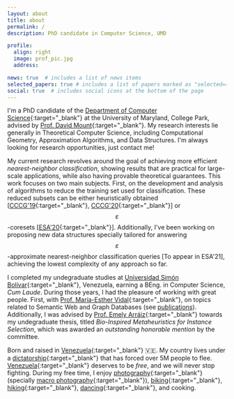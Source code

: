 ```yaml
---
layout: about
title: about
permalink: /
description: PhD candidate in Computer Science, UMD

profile:
  align: right
  image: prof_pic.jpg
  address:

news: true  # includes a list of news items
selected_papers: true # includes a list of papers marked as "selected={true}"
social: true  # includes social icons at the bottom of the page
---
```


I'm a PhD candidate of the [Department of Computer Science](http://www.cs.umd.edu/){:target="\_blank"} at the University of Maryland, College Park, advised by [Prof. David Mount](http://www.cs.umd.edu/~mount/){:target="\_blank"}. My research interests lie generally in Theoretical Computer Science, including Computational Geometry, Approximation Algorithms, and Data Structures. I'm always looking for research opportunities, just contact me!

My current research revolves around the goal of achieving more efficient _nearest-neighbor classification_, showing results that are practical for large-scale applications, while also having provable theoretical guarantees. This work focuses on two main subjects. First, on the development and analysis of algorithms to reduce the training set used for classification. These reduced subsets can be either heuristically obtained \[[CCCG'19](https://dblp.uni-trier.de/rec/conf/cccg/Flores-VelazcoM19.html?view=bibtex){:target="\_blank"}, [CCCG'20](https://dblp.uni-trier.de/rec/conf/cccg/Flores-Velazco20.html?view=bibtex){:target="\_blank"}\] or $$ \varepsilon $$-coresets \[[ESA'20](https://dblp.uni-trier.de/rec/conf/esa/Flores-VelazcoM20.html?view=bibtex){:target="\_blank"}\]. Additionally, I've been working on proposing new data structures specially tailored for answering $$ \varepsilon $$-approximate nearest-neighbor classification queries \[To appear in ESA'21\], achieving the lowest complexity of any approach so far.

I completed my undegraduate studies at [Universidad Simón Bolívar](http://www.usb.ve/){:target="\_blank"}, Venezuela, earning a BEng. in Computer Science, _Cum Laude_. During those years, I had the pleasure of working with great people. First, with [Prof. María-Esther Vidal](https://scholar.google.com/citations?user=vDyk0JgAAAAJ){:target="\_blank"}, on topics related to Semantic Web and Graph Databases (see [publications](publications/)). Additionally, I was advised by [Prof. Emely Arráiz](https://dblp.org/pid/43/4098.html){:target="\_blank"} towards my undegraduate thesis, titled _Bio-Inspired Metaheuristics for Instance Selection_, which was awarded an _outstanding honorable mention_ by the committee.

Born and raised in [Venezuela](https://en.wikipedia.org/wiki/Venezuela){:target="\_blank"} :venezuela:. My country lives under a [dictatorship](https://www.youtube.com/watch?v=bEvHwiJWgAY){:target="\_blank"} that has forced over 5M people to flee. [Venezuela](https://www.youtube.com/watch?v=-weCrwaqu9Q){:target="\_blank"} deserves to be _free_, and we will never stop fighting. During my free time, I enjoy [photography](https://www.instagram.com/p/CPdj_AQjC15/){:target="\_blank"} (specially [macro photography](https://www.instagram.com/p/B5DL7p9jA2o/){:target="\_blank"}), [biking](https://www.instagram.com/p/CFXL4EbjRy-/){:target="\_blank"}, [hiking](https://www.instagram.com/p/B0_X_fYD5LV/){:target="\_blank"}, [dancing](https://www.instagram.com/p/BnRRf-mFJ5w/){:target="\_blank"}, and cooking.
